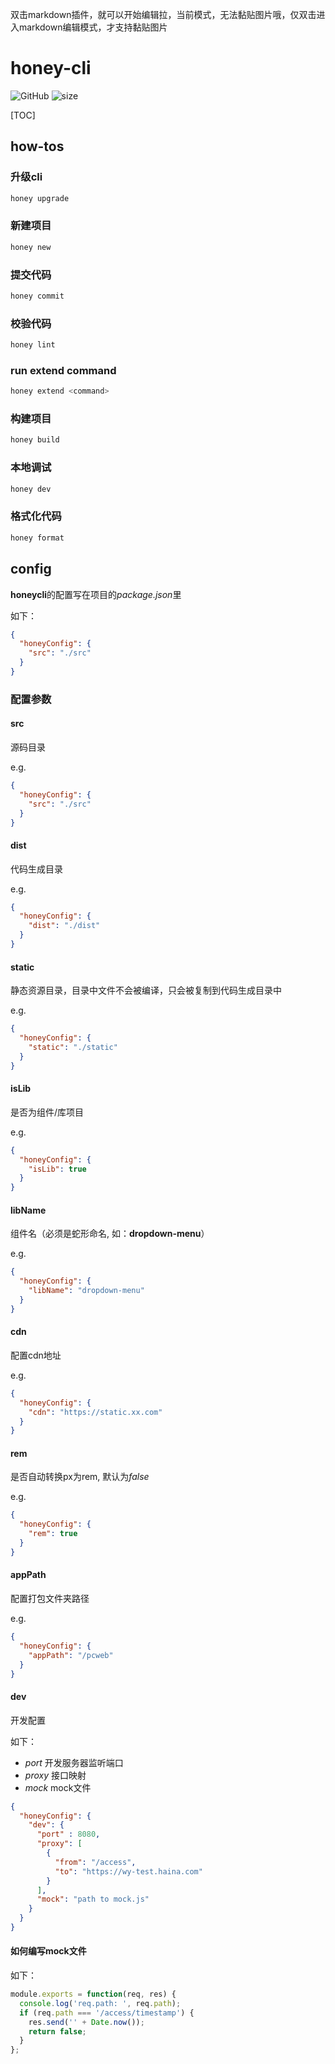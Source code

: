 双击markdown插件，就可以开始编辑拉，当前模式，无法黏贴图片哦，仅双击进入markdown编辑模式，才支持黏贴图片

# honey-cli

![GitHub](https://img.shields.io/github/license/honeyfed/honeycli)
![size](https://img.shields.io/github/repo-size/honeyfed/honeycli)

[TOC]

## how-tos

### 升级cli

```bash
honey upgrade
```

### 新建项目

```bash
honey new
```

### 提交代码

```bash
honey commit
```

### 校验代码

```bash
honey lint
```

### run extend command

```bash
honey extend <command>
```

### 构建项目

```bash
honey build
```

### 本地调试

```bash
honey dev
```

### 格式化代码

```bash
honey format
```

## config

**honeycli**的配置写在项目的*package.json*里

如下：

```json
{
  "honeyConfig": {
    "src": "./src"
  }
}
```

### 配置参数

#### src

源码目录

e.g.

```json
{
  "honeyConfig": {
    "src": "./src"
  }
}
```

#### dist

代码生成目录

e.g.

```json
{
  "honeyConfig": {
    "dist": "./dist"
  }
}
```

#### static

静态资源目录，目录中文件不会被编译，只会被复制到代码生成目录中

e.g.

```json
{
  "honeyConfig": {
    "static": "./static"
  }
}
```

#### isLib

是否为组件/库项目

e.g.

```json
{
  "honeyConfig": {
    "isLib": true
  }
}
```

#### libName

组件名（必须是蛇形命名, 如：**dropdown-menu**）

e.g.

```json
{
  "honeyConfig": {
    "libName": "dropdown-menu"
  }
}
```

#### cdn

配置cdn地址

e.g.

```json
{
  "honeyConfig": {
    "cdn": "https://static.xx.com"
  }
}
```

#### rem

是否自动转换px为rem, 默认为*false*

e.g.

```json
{
  "honeyConfig": {
    "rem": true
  }
}
```
#### appPath

配置打包文件夹路径

e.g.

```json
{
  "honeyConfig": {
    "appPath": "/pcweb"
  }
}
```

#### dev

开发配置

如下：

- *port* 开发服务器监听端口
- *proxy* 接口映射
- *mock* mock文件

```json
{
  "honeyConfig": {
    "dev": {
      "port" : 8080,
      "proxy": [
        {
          "from": "/access",
          "to": "https://wy-test.haina.com"
        }
      ],
      "mock": "path to mock.js"
    }
  }
}
```

#### 如何编写mock文件

如下：

```javascript
module.exports = function(req, res) {
  console.log('req.path: ', req.path);
  if (req.path === '/access/timestamp') {
    res.send('' + Date.now());
    return false;
  }
};

```



